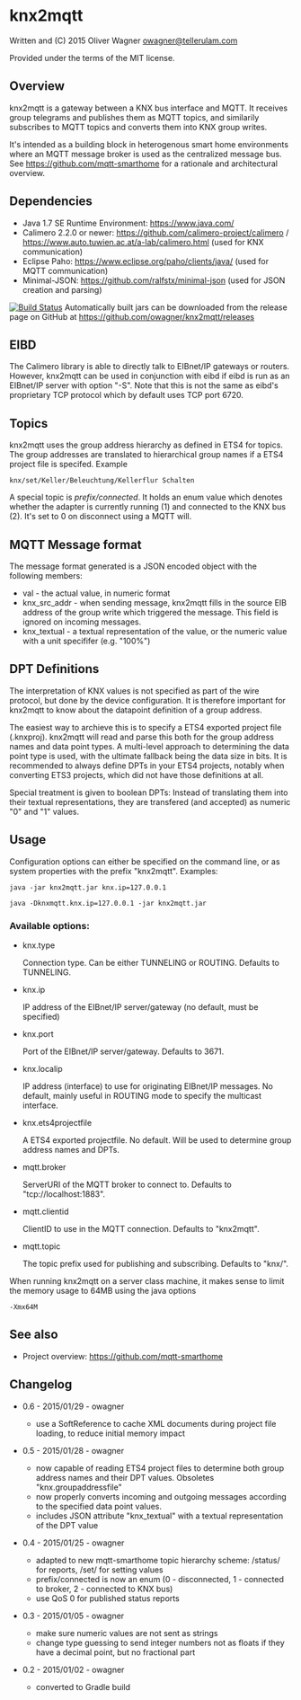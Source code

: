 knx2mqtt
========

  Written and (C) 2015 Oliver Wagner <owagner@tellerulam.com> 
  
  Provided under the terms of the MIT license.

Overview
--------
knx2mqtt is a gateway between a KNX bus interface and MQTT. It receives group telegrams and publishes them as MQTT topics, and similarily subscribes to MQTT topics and converts them into KNX group writes.

It's intended as a building block in heterogenous smart home environments where an MQTT message broker is used as the centralized message bus.
See https://github.com/mqtt-smarthome for a rationale and architectural overview.


Dependencies
------------
* Java 1.7 SE Runtime Environment: https://www.java.com/
* Calimero 2.2.0 or newer: https://github.com/calimero-project/calimero / https://www.auto.tuwien.ac.at/a-lab/calimero.html (used for KNX communication)
* Eclipse Paho: https://www.eclipse.org/paho/clients/java/ (used for MQTT communication)
* Minimal-JSON: https://github.com/ralfstx/minimal-json (used for JSON creation and parsing)

[![Build Status](https://travis-ci.org/owagner/knx2mqtt.svg)](https://travis-ci.org/owagner/knx2mqtt) Automatically built jars can be downloaded from the release page on GitHub at https://github.com/owagner/knx2mqtt/releases


EIBD
----
The Calimero library is able to directly talk to EIBnet/IP gateways or routers. However, knx2mqtt can be used in conjunction with 
eibd if eibd is run as an EIBnet/IP server with option "-S". Note that this is not the same as eibd's proprietary TCP protocol
which by default uses TCP port 6720.


Topics
------
knx2mqtt uses the group address hierarchy as defined in ETS4 for topics. The group addresses are translated to
hierarchical group names if a ETS4 project file is specifed. Example

	knx/set/Keller/Beleuchtung/Kellerflur Schalten

A special topic is *prefix/connected*. It holds an enum value which denotes whether the adapter is
currently running (1) and connected to the KNX bus (2). It's set to 0 on disconnect using a MQTT will.


MQTT Message format
--------------------
The message format generated is a JSON encoded object with the following members:

* val - the actual value, in numeric format
* knx_src_addr - when sending message, knx2mqtt fills in the source EIB address of the group write which 
  triggered the message. This field is ignored on incoming messages.
* knx_textual - a textual representation of the value, or the numeric value with a unit specififer (e.g. "100%")


DPT Definitions
--------------- 
The interpretation of KNX values is not specified as part of the wire protocol, but done by the device configuration.
It is therefore important for knx2mqtt to know about the datapoint definition of a group address.

The easiest way to archieve this is to specify a ETS4 exported project file (.knxproj). knx2mqtt will read and parse this
both for the group address names and data point types. A multi-level approach to determining the data point type is
used, with the ultimate fallback being the data size in bits. It is recommended to always define DPTs in your ETS4
projects, notably when converting ETS3 projects, which did not have those definitions at all.

Special treatment is given to boolean DPTs: Instead of translating them into their textual representations, they
are transfered (and accepted) as numeric "0" and "1" values. 


Usage
-----
Configuration options can either be specified on the command line, or as system properties with the prefix "knx2mqtt".
Examples:

    java -jar knx2mqtt.jar knx.ip=127.0.0.1
    
    java -Dknxmqtt.knx.ip=127.0.0.1 -jar knx2mqtt.jar
    
### Available options:    

- knx.type

  Connection type. Can be either TUNNELING or ROUTING. Defaults to TUNNELING.

- knx.ip
  
  IP address of the EIBnet/IP server/gateway (no default, must be specified)
  
- knx.port

  Port of the EIBnet/IP server/gateway. Defaults to 3671.

- knx.localip
  
  IP address (interface) to use for originating EIBnet/IP messages. No default, mainly useful
  in ROUTING mode to specify the multicast interface.
  
- knx.ets4projectfile

  A ETS4 exported projectfile. No default. Will be used to determine group address names
  and DPTs. 
  
- mqtt.broker

  ServerURI of the MQTT broker to connect to. Defaults to "tcp://localhost:1883".
  
- mqtt.clientid

  ClientID to use in the MQTT connection. Defaults to "knx2mqtt".
  
- mqtt.topic

  The topic prefix used for publishing and subscribing. Defaults to "knx/".

When running knx2mqtt on a server class machine, it makes sense to limit the memory usage
to 64MB using the java options

    -Xmx64M
    

See also
--------
- Project overview: https://github.com/mqtt-smarthome
  
  
Changelog
---------
* 0.6 - 2015/01/29 - owagner
  - use a SoftReference to cache XML documents during project file loading, to reduce initial
    memory impact

* 0.5 - 2015/01/28 - owagner
  - now capable of reading ETS4 project files to determine both group address names and
    their DPT values. Obsoletes "knx.groupaddressfile"
  - now properly converts incoming and outgoing messages according to the specified
    data point values.
  - includes JSON attribute "knx_textual" with a textual representation of the DPT value

* 0.4 - 2015/01/25 - owagner
  - adapted to new mqtt-smarthome topic hierarchy scheme: /status/ for reports, /set/ for setting values
  - prefix/connected is now an enum (0 - disconnected, 1 - connected to broker, 2 - connected to KNX bus)
  - use QoS 0 for published status reports

* 0.3 - 2015/01/05 - owagner
  - make sure numeric values are not sent as strings
  - change type guessing to send integer numbers not as floats if they have a decimal point, but no fractional part
  
* 0.2 - 2015/01/02 - owagner
  - converted to Gradle build
      

 
